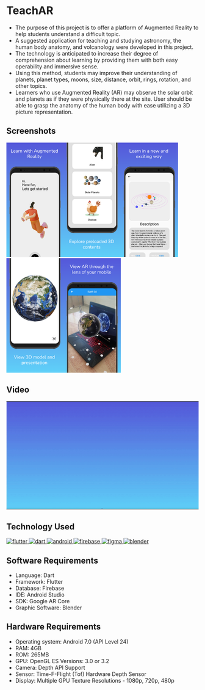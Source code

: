 # TeachAR

- The purpose of this project is to offer a platform of Augmented Reality to help students understand a difficult topic.
- A suggested application for teaching and studying astronomy, the human body anatomy, and volcanology were developed in this project.
- The technology is anticipated to increase their degree of comprehension about learning by providing them with both easy operability and immersive sense.
- Using this method, students may improve their understanding of planets, planet types, moons, size, distance, orbit, rings, rotation, and other topics.
- Learners who use Augmented Reality (AR) may observe the solar orbit and planets as if they were physically there at the site. User should be able to grasp the anatomy of the human body with ease utilizing a 3D picture representation.

## Screenshots
<p float="left">
<img src="Screenshots/1_WelcomeScreen.png"  width="150"/><img src="Screenshots/2_Menu.png"  width="150"/><img src="Screenshots/3_Info.png"  width="150"/><img src="Screenshots/4_ViewIn3D.png"  width="150"/><img src="Screenshots/5_ViewInAR.png"  width="150"/>
</p>

## Video
<img src="Screenshots/TeachARVideo.gif"  width="550"/>

## Technology Used
<!-- Add the used technology names of project. -->
<a href="https://flutter.dev" target="_blank" rel="noreferrer"> <img src="https://www.vectorlogo.zone/logos/flutterio/flutterio-icon.svg" alt="flutter" width="40" height="40"/> </a>
<a href="https://dart.dev" target="_blank" rel="noreferrer"> <img src="https://www.vectorlogo.zone/logos/dartlang/dartlang-icon.svg" alt="dart" width="40" height="40"/> </a>
<a href="https://developer.android.com" target="_blank" rel="noreferrer"> <img src="https://www.vectorlogo.zone/logos/android/android-icon.svg" alt="android" width="40" height="40"/> </a> 
<a href="https://firebase.google.com/" target="_blank" rel="noreferrer"> <img src="https://www.vectorlogo.zone/logos/firebase/firebase-icon.svg" alt="firebase" width="40" height="40"/> </a> 
<a href="https://www.figma.com/" target="_blank" rel="noreferrer"> <img src="https://www.vectorlogo.zone/logos/figma/figma-icon.svg" alt="figma" width="40" height="40"/> </a>
<a href="https://www.blender.org/" target="_blank" rel="noreferrer"> <img src="https://download.blender.org/branding/community/blender_community_badge_white.svg" alt="blender" width="40" height="40"/> </a> 

## Software Requirements
- Language: Dart 
- Framework: Flutter 
- Database: Firebase 
- IDE: Android Studio 
- SDK: Google AR Core 
- Graphic Software: Blender

## Hardware Requirements
 - Operating system: Android 7.0 (API Level 24) 
 - RAM: 4GB 
 - ROM: 265MB 
 - GPU: OpenGL ES Versions: 3.0 or 3.2 
 - Camera: Depth API Support 
 - Sensor: Time-F-Flight (Tof) Hardware Depth Sensor
 - Display: Multiple GPU Texture Resolutions - 1080p, 720p, 480p 

